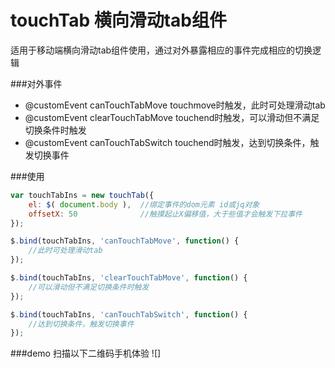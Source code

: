 touchTab 横向滑动tab组件
======

适用于移动端横向滑动tab组件使用，通过对外暴露相应的事件完成相应的切换逻辑

###对外事件

 * @customEvent canTouchTabMove touchmove时触发，此时可处理滑动tab
 * @customEvent clearTouchTabMove touchend时触发，可以滑动但不满足切换条件时触发
 * @customEvent canTouchTabSwitch touchend时触发，达到切换条件，触发切换事件

###使用
```javascript
var touchTabIns = new touchTab({
    el: $( document.body ),  //绑定事件的dom元素 id或jq对象
    offsetX: 50              //触摸起止X偏移值，大于些值才会触发下拉事件  
});

$.bind(touchTabIns, 'canTouchTabMove', function() {
    //此时可处理滑动tab
});

$.bind(touchTabIns, 'clearTouchTabMove', function() {
    //可以滑动但不满足切换条件时触发
});

$.bind(touchTabIns, 'canTouchTabSwitch', function() {
    //达到切换条件，触发切换事件
});
```

###demo 扫描以下二维码手机体验
![]
